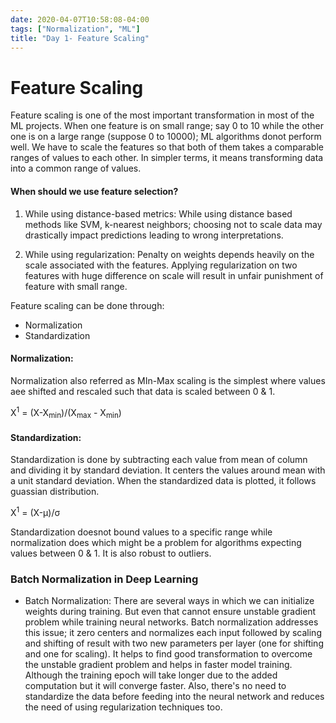 ```yaml
---
date: 2020-04-07T10:58:08-04:00
tags: ["Normalization", "ML"]
title: "Day 1- Feature Scaling"
---
```


# Feature Scaling

Feature scaling is one of the most important transformation in most of the ML projects. When one feature is on small range; say 0 to 10 while the other one is on a large range (suppose 0 to 10000); ML algorithms donot perform well. We have to scale the features so that both of them takes a comparable ranges of values to each other. In simpler terms, it means transforming data into a common range of values.

#### When should we use feature selection?

1. While using distance-based metrics:
    While using distance based methods like SVM, k-nearest neighbors; choosing not to scale data may drastically impact predictions leading to wrong interpretations.

2. While using regularization:
    Penalty on weights depends heavily on the scale associated with the features. Applying regularization on two features with huge difference on scale will result in unfair punishment of feature with small range.

Feature scaling can be done through:

- Normalization
- Standardization

#### Normalization: 

Normalization also referred as MIn-Max scaling is the simplest where values aee shifted and rescaled such that data is scaled between 0 & 1. 

X<sup>1</sup> = (X-X<sub>min</sub>)/(X<sub>max</sub> - X<sub>min</sub>)

#### Standardization:

Standardization is done by subtracting each value from mean of column and dividing it by standard deviation. It centers the values around mean with a unit standard deviation. When the standardized data is plotted, it follows guassian distribution.

X<sup>1</sup> = (X-μ)/σ


Standardization doesnot bound values to a specific range while normalization does which might be a problem for algorithms expecting values between 0 & 1. It is also robust to outliers.

### Batch Normalization in Deep Learning

- Batch Normalization:
There are several ways in which we can initialize weights during training. But even that cannot ensure unstable gradient problem while training neural networks. Batch normalization addresses this issue; it zero centers and normalizes each input followed by scaling and shifting of result with two new parameters per layer (one for shifting and one for scaling). It helps to find good transformation to overcome the unstable gradient problem and helps in faster model training. Although the training epoch will take longer due to the added computation but it will converge faster. Also, there's no need to standardize the data before feeding into the neural network and reduces the need of using regularization techniques too.



